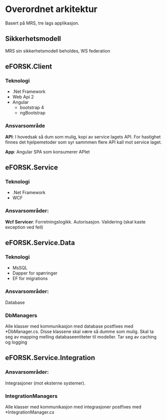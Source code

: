# Overordnet arkitektur

Basert på MRS, tre lags applikasjon.

## Sikkerhetsmodell

MRS sin sikkerhetsmodell beholdes, WS federation

## eFORSK.Client

### Teknologi

* .Net Framework
* Web Api 2
* Angular
  * bootstrap 4
  * ngBootstrap
 
### Ansvarsområde

**API**:
I hovedsak så dum som mulig, kopi av service lagets API.
For hastighet finnes det hjelpemetoder som syr sammmen flere API kall mot service laget.

**App**:
Angular SPA som konsumerer APIet

## eFORSK.Service

### Teknologi

* .Net Framework
* WCF

### Ansvarsområder:

**Wcf Servicer**: 
Forretningslogikk.
Autorisasjon.
Validering (skal kaste exception ved feil)

## eFORSK.Service.Data

### Teknologi
* MsSQL
* Dapper for spørringer
* EF for migrations

### Ansvarsområder:
Database

### DbManagers
Alle klasser med kommunikasjon med database postfixes med \*DbManager.cs. Disse klassene skal være så dumme som mulig. Skal ta seg av mapping melling databaseentiteter til modeller. Tar seg av caching og logging

## eFORSK.Service.Integration

### Ansvarsområder:
Integrasjoner (mot eksterne systemer).

### IntegrationManagers
Alle klasser med kommunikasjon med integrasjoner postfixes med \*IntegrationManager.cs
